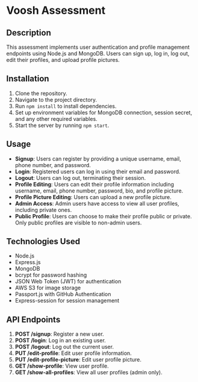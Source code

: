 # Voosh Assessment

## Description
This assessment implements user authentication and profile management endpoints using Node.js and MongoDB. Users can sign up, log in, log out, edit their profiles, and upload profile pictures.

## Installation
1. Clone the repository.
2. Navigate to the project directory.
3. Run `npm install` to install dependencies.
4. Set up environment variables for MongoDB connection, session secret, and any other required variables.
5. Start the server by running `npm start`.

## Usage
- **Signup**: Users can register by providing a unique username, email, phone number, and password.
- **Login**: Registered users can log in using their email and password.
- **Logout**: Users can log out, terminating their session.
- **Profile Editing**: Users can edit their profile information including username, email, phone number, password, bio, and profile picture.
- **Profile Picture Editing**: Users can upload a new profile picture.
- **Admin Access**: Admin users have access to view all user profiles, including private ones.
- **Public Profile**: Users can choose to make their profile public or private. Only public profiles are visible to non-admin users.

## Technologies Used
- Node.js
- Express.js
- MongoDB
- bcrypt for password hashing
- JSON Web Token (JWT) for authentication
- AWS S3 for image storage
- Passport.js with GitHub Authentication
- Express-session for session management

## API Endpoints
1. **POST /signup**: Register a new user.
2. **POST /login**: Log in an existing user.
3. **POST /logout**: Log out the current user.
4. **PUT /edit-profile**: Edit user profile information.
5. **PUT /edit-profile-picture**: Edit user profile picture.
6. **GET /show-profile**: View user profile.
7. **GET /show-all-profiles**: View all user profiles (admin only).

